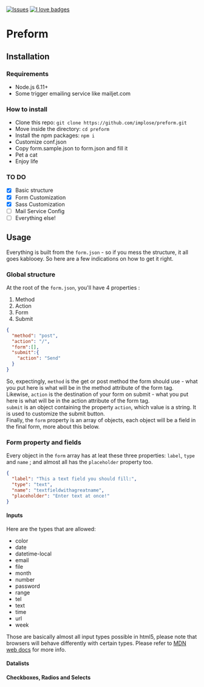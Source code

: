 [![Issues](https://img.shields.io/github/issues/implose/preform.svg?style=flat-square)](https://github.com/implose/preform/issues)
[![I love badges](https://img.shields.io/badge/I%20love-badges-FF00FF.svg?style=flat-square)](https://shields.io)

# Preform

## Installation

### Requirements
* Node.js 6.11+
* Some trigger emailing service like mailjet.com

### How to install
* Clone this repo: ```git clone https://github.com/implose/preform.git```
* Move inside the directory: ```cd preform```
* Install the npm packages: ```npm i```
* Customize conf.json
* Copy form.sample.json to form.json and fill it
* Pet a cat
* Enjoy life

### TO DO
* [x] Basic structure
* [x] Form Customization
* [x] Sass Customization
* [ ] Mail Service Config
* [ ] Everything else!

## Usage
Everything is built from the `form.json` - so if you mess the structure, it all goes kablooey. So here are a few indications on how to get it right.

### Global structure
At the root of the `form.json`, you'll have 4 properties :
1. Method
2. Action
3. Form
4. Submit

```json
{
  "method": "post",
  "action": "/",
  "form":[],
  "submit":{
    "action": "Send"
  }
}
```
So, expectingly, `method` is the get or post method the form should use - what you put here is what will be in the method attribute of the form tag.  
Likewise, `action` is the destination of your form on submit - what you put here is what will be in the action attribute of the form tag.  
`submit` is an object containing the property `action`, which value is a string. It is used to customize the submit button.  
Finally, the `form` property is an array of objects, each object will be a field in the final form, more about this below.

### Form property and fields

Every object in the `form` array has at leat these three properties: `label`, `type` and `name` ; and almost all has the `placeholder` property too.

```json
{
  "label": "This a text field you should fill:",
  "type": "text",
  "name": "textfieldwithagreatname",
  "placeholder": "Enter text at once!"
}
```

#### Inputs

Here are the types that are allowed:

* color
* date
* datetime-local
* email
* file
* month
* number
* password
* range
* tel
* text
* time
* url
* week

Those are basically almost all input types possible in html5, please note that browsers will behave differently with certain types. Please refer to [MDN web docs](https://developer.mozilla.org/en-US/docs/Web/HTML/Element/input) for more info.

#### Datalists

#### Checkboxes, Radios and Selects